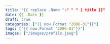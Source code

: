 ```yaml
---
title: "{{ replace .Name "-" " " | title }}"
date: {{ .Date }}
draft: true
categories: ["{{ now.Format "2006-01"}}"]
tags: ["{{ now.Format "2006-01"}}"]
images: ["/images/profile.jpeg"]
---
```


